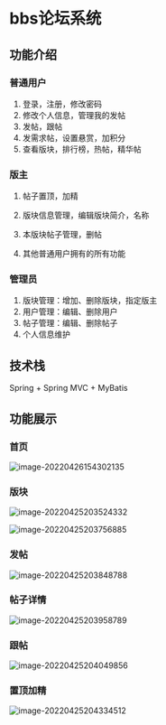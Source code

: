# bbs论坛系统

## 功能介绍

### 普通用户

1. 登录，注册，修改密码
2. 修改个人信息，管理我的发帖
3. 发帖，跟帖
4. 发需求帖，设置悬赏，加积分
5. 查看版块，排行榜，热帖，精华帖

### 版主

1. 帖子置顶，加精

2. 版块信息管理，编辑版块简介，名称
3. 本版块帖子管理，删帖
4. 其他普通用户拥有的所有功能

### 管理员

1. 版块管理：增加、删除版块，指定版主
2. 用户管理：编辑、删除用户
3. 帖子管理：编辑、删除帖子
4. 个人信息维护

## 技术栈

Spring + Spring MVC + MyBatis

## 功能展示

### 首页

![image-20220426154302135](https://raw.githubusercontent.com/walegarrett/remote-image-repo/main/img/202204261543356.png)

### 版块

![image-20220425203524332](https://raw.githubusercontent.com/walegarrett/remote-image-repo/main/img/202204252035503.png)

![image-20220425203756885](https://raw.githubusercontent.com/walegarrett/remote-image-repo/main/img/202204252037041.png)

### 发帖

![image-20220425203848788](https://raw.githubusercontent.com/walegarrett/remote-image-repo/main/img/202204252038951.png)

### 帖子详情

![image-20220425203958789](https://raw.githubusercontent.com/walegarrett/remote-image-repo/main/img/202204252039021.png)

### 跟帖

![image-20220425204049856](https://raw.githubusercontent.com/walegarrett/remote-image-repo/main/img/202204252040990.png)

### 置顶加精

![image-20220425204334512](https://raw.githubusercontent.com/walegarrett/remote-image-repo/main/img/202204252043655.png)